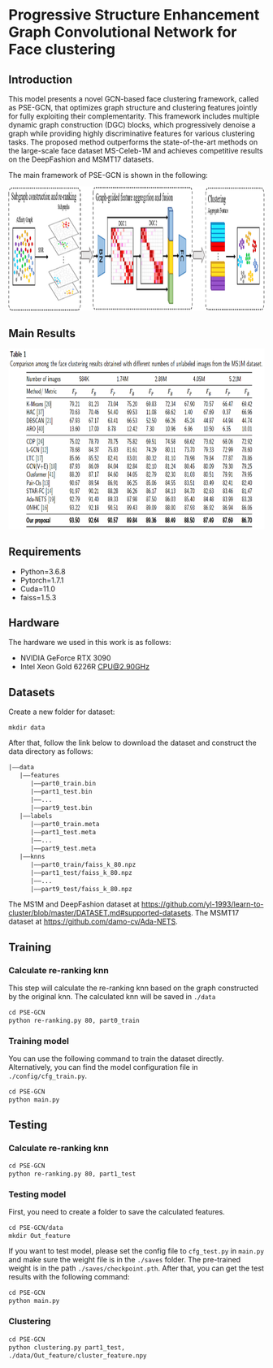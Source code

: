 # Progressive Structure Enhancement Graph Convolutional Network for Face clustering
## Introduction

This model presents a novel GCN-based face clustering framework, called as PSE-GCN, that optimizes graph structure and clustering features jointly for fully exploiting their complementarity. This framework includes multiple dynamic graph construction (DGC) blocks, which progressively denoise a graph while providing highly discriminative features for various clustering tasks. The proposed method outperforms the state-of-the-art methods on the large-scale face dataset MS-Celeb-1M and achieves competitive results on the DeepFashion and MSMT17 datasets.

The main framework of PSE-GCN is shown in the following:

<img src=image/fig.png width=1000 height=245 />

## Main Results
<img src=image/results.png width=900 height=355 />

## Requirements
* Python=3.6.8
* Pytorch=1.7.1
* Cuda=11.0
* faiss=1.5.3

## Hardware
The hardware we used in this work is as follows:
* NVIDIA GeForce RTX 3090
* Intel Xeon Gold 6226R CPU@2.90GHz

## Datasets
Create a new folder for dataset:
```
mkdir data
```
After that, follow the link below to download the dataset and construct the data directory as follows:
```
|——data
   |——features
      |——part0_train.bin
      |——part1_test.bin
      |——...
      |——part9_test.bin
   |——labels
      |——part0_train.meta
      |——part1_test.meta
      |——...
      |——part9_test.meta
   |——knns
      |——part0_train/faiss_k_80.npz
      |——part1_test/faiss_k_80.npz
      |——...
      |——part9_test/faiss_k_80.npz
```
The MS1M and DeepFashion dataset at https://github.com/yl-1993/learn-to-cluster/blob/master/DATASET.md#supported-datasets.
The MSMT17 dataset at https://github.com/damo-cv/Ada-NETS.

## Training
### Calculate re-ranking knn
This step will calculate the re-ranking knn based on the graph constructed by the original knn. The calculated knn will be saved in `./data`
```
cd PSE-GCN
python re-ranking.py 80, part0_train
```
### Training model
You can use the following command to train the dataset directly. Alternatively, you can find the model configuration file in `./config/cfg_train.py`.
```
cd PSE-GCN
python main.py
```

## Testing
### Calculate re-ranking knn
```
cd PSE-GCN
python re-ranking.py 80, part1_test
```
### Testing model
First, you need to create a folder to save the calculated features.
```
cd PSE-GCN/data
mkdir Out_feature
```
If you want to test model, please set the config file to `cfg_test.py` in `main.py` and make sure the weight file is in the `./saves` folder. The pre-trained weight is in the path `./saves/checkpoint.pth`. After that, you can get the test results with the following command:
```
cd PSE-GCN
python main.py
```
### Clustering
```
cd PSE-GCN
python clustering.py part1_test, ./data/Out_feature/cluster_feature.npy
```




